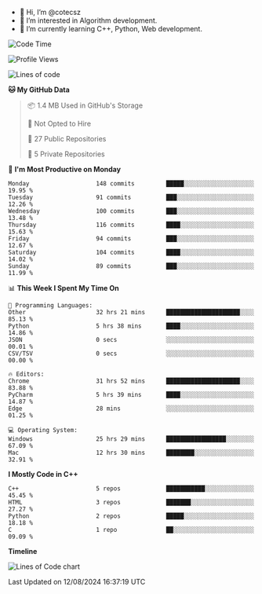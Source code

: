 - 👋 Hi, I’m @cotecsz
- 👀 I’m interested in Algorithm development.
- 🌱 I’m currently learning C++, Python, Web development.

<!---
cotecsz/cotecsz is a ✨ special ✨ repository because its `README.md` (this file) appears on your GitHub profile.
You can click the Preview link to take a look at your changes.
--->

<!--START_SECTION:waka-->
![Code Time](http://img.shields.io/badge/Code%20Time-1%2C543%20hrs%207%20mins-blue)

![Profile Views](http://img.shields.io/badge/Profile%20Views-0-blue)

![Lines of code](https://img.shields.io/badge/From%20Hello%20World%20I%27ve%20Written-1.2%20million%20lines%20of%20code-blue)

**🐱 My GitHub Data** 

> 📦 1.4 MB Used in GitHub's Storage 
 > 
> 🚫 Not Opted to Hire
 > 
> 📜 27 Public Repositories 
 > 
> 🔑 5 Private Repositories 
 > 
📅 **I'm Most Productive on Monday** 

```text
Monday                   148 commits         █████░░░░░░░░░░░░░░░░░░░░   19.95 % 
Tuesday                  91 commits          ███░░░░░░░░░░░░░░░░░░░░░░   12.26 % 
Wednesday                100 commits         ███░░░░░░░░░░░░░░░░░░░░░░   13.48 % 
Thursday                 116 commits         ████░░░░░░░░░░░░░░░░░░░░░   15.63 % 
Friday                   94 commits          ███░░░░░░░░░░░░░░░░░░░░░░   12.67 % 
Saturday                 104 commits         ████░░░░░░░░░░░░░░░░░░░░░   14.02 % 
Sunday                   89 commits          ███░░░░░░░░░░░░░░░░░░░░░░   11.99 % 
```


📊 **This Week I Spent My Time On** 

```text
💬 Programming Languages: 
Other                    32 hrs 21 mins      █████████████████████░░░░   85.13 % 
Python                   5 hrs 38 mins       ████░░░░░░░░░░░░░░░░░░░░░   14.86 % 
JSON                     0 secs              ░░░░░░░░░░░░░░░░░░░░░░░░░   00.01 % 
CSV/TSV                  0 secs              ░░░░░░░░░░░░░░░░░░░░░░░░░   00.00 % 

🔥 Editors: 
Chrome                   31 hrs 52 mins      █████████████████████░░░░   83.88 % 
PyCharm                  5 hrs 39 mins       ████░░░░░░░░░░░░░░░░░░░░░   14.87 % 
Edge                     28 mins             ░░░░░░░░░░░░░░░░░░░░░░░░░   01.25 % 

💻 Operating System: 
Windows                  25 hrs 29 mins      █████████████████░░░░░░░░   67.09 % 
Mac                      12 hrs 30 mins      ████████░░░░░░░░░░░░░░░░░   32.91 % 
```

**I Mostly Code in C++** 

```text
C++                      5 repos             ███████████░░░░░░░░░░░░░░   45.45 % 
HTML                     3 repos             ███████░░░░░░░░░░░░░░░░░░   27.27 % 
Python                   2 repos             █████░░░░░░░░░░░░░░░░░░░░   18.18 % 
C                        1 repo              ██░░░░░░░░░░░░░░░░░░░░░░░   09.09 % 
```



**Timeline**

![Lines of Code chart](https://raw.githubusercontent.com/cotecsz/cotecsz/master/assets/bar_graph.png)


 Last Updated on 12/08/2024 16:37:19 UTC
<!--END_SECTION:waka-->
